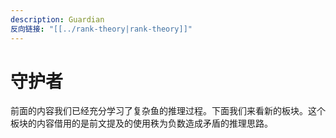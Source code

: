 ```yaml
---
description: Guardian
反向链接: "[[../rank-theory|rank-theory]]"
---
```


# 守护者

前面的内容我们已经充分学习了复杂鱼的推理过程。下面我们来看新的板块。这个板块的内容借用的是前文提及的使用秩为负数造成矛盾的推理思路。
